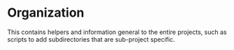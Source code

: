 # Organization

This contains helpers and information general to the entire projects, such as scripts to add subdirectories that are sub-project specific.
